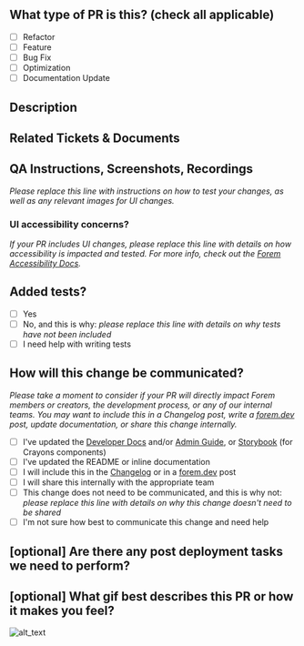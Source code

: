 <!--
     For Work In Progress Pull Requests, please use the Draft PR feature,
     see https://github.blog/2019-02-14-introducing-draft-pull-requests/ for further details.

     For a timely review/response, please avoid force-pushing additional
     commits if your PR already received reviews or comments.

     Before submitting a Pull Request, please ensure you've done the following:
     - 📖 Read the Forem Contributing Guide: https://github.com/forem/forem/blob/master/CONTRIBUTING.md#create-a-pull-request.
     - 📖 Read the Forem Code of Conduct: https://github.com/forem/forem/blob/master/CODE_OF_CONDUCT.md.
     - 👷‍♀️ Create small PRs. In most cases this will be possible.
     - ✅ Provide tests for your changes.
     - 📝 Use descriptive commit messages.
     - 📗 Update any related documentation and include any relevant screenshots.

     NOTE: Pull Requests from forked repositories will need to be reviewed by
     a Forem Team member before any CI builds will run. Once your PR is approved
     with a `/ci` reply to the PR, it will be allowed to run subsequent builds without
     manual approval.
-->

## What type of PR is this? (check all applicable)

- [ ] Refactor
- [ ] Feature
- [ ] Bug Fix
- [ ] Optimization
- [ ] Documentation Update

## Description

## Related Tickets & Documents

## QA Instructions, Screenshots, Recordings

_Please replace this line with instructions on how to test your changes, as well
as any relevant images for UI changes._

### UI accessibility concerns?

_If your PR includes UI changes, please replace this line with details on how
accessibility is impacted and tested. For more info, check out the
[Forem Accessibility Docs](https://docs.forem.com/frontend/accessibility)._

## Added tests?

- [ ] Yes
- [ ] No, and this is why: _please replace this line with details on why tests
      have not been included_
- [ ] I need help with writing tests

## How will this change be communicated?

_Please take a moment to consider if your PR will directly impact Forem members
or creators, the development process, or any of our internal teams. You may want
to include this in a Changelog post, write a [forem.dev](http://forem.dev) post,
update documentation, or share this change internally._

- [ ] I've updated the [Developer Docs](https://docs.forem.com) and/or
      [Admin Guide](https://forem.gitbook.io/forem-admin-guide/), or [Storybook](https://storybook.forem.com/) (for Crayons components)
- [ ] I've updated the README or inline documentation
- [ ] I will include this in the [Changelog](https://forem.dev/t/changelog) or
      in a [forem.dev](http://forem.dev) post
- [ ] I will share this internally with the appropriate team
- [ ] This change does not need to be communicated, and this is why not: _please
      replace this line with details on why this change doesn't need to be
      shared_
- [ ] I'm not sure how best to communicate this change and need help

## [optional] Are there any post deployment tasks we need to perform?

## [optional] What gif best describes this PR or how it makes you feel?

![alt_text](gif_link)
